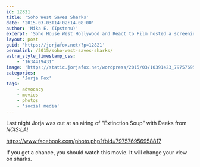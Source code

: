 ```yaml
---
id: 12821
title: 'Soho West Saves Sharks'
date: '2015-03-03T14:02:14-08:00'
author: 'Mika E. (Ipstenu)'
excerpt: 'Soho House West Hollywood and React to Film hosted a screening of "Extinction Soup"'
layout: post
guid: 'https://jorjafox.net/?p=12821'
permalink: /2015/soho-west-saves-sharks/
astra_style_timestamp_css:
    - '1634419431'
image: 'https://static.jorjafox.net/wordpress/2015/03/10391423_797576956958817_8011304598895120057_n-2.jpg'
categories:
    - 'Jorja Fox'
tags:
    - advocacy
    - movies
    - photos
    - 'social media'
---
```


Last night Jorja was out at an airing of "Extinction Soup" with Deeks from <em>NCIS:LA</em>!

https://www.facebook.com/photo.php?fbid=797576956958817

If you get a chance, you should watch this movie. It will change your view on sharks.
